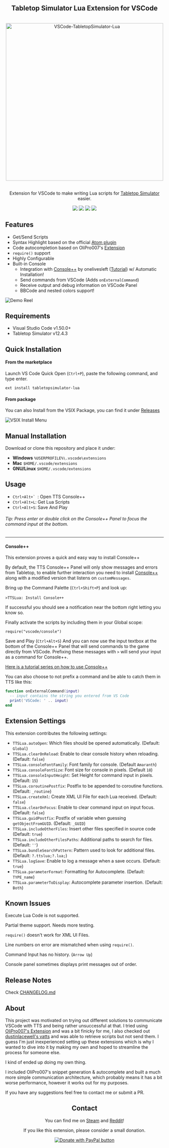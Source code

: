<div align="center">
<h2>Tabletop Simulator Lua Extension for VSCode</h2>
<br>
<img width="500" src="https://raw.githubusercontent.com/rolandostar/tabletopsimulator-lua-vscode/master/assets/docs/banner.png" alt="VSCode-TabletopSimulator-Lua">
<br>
<br>
</div>

<p align="center" color="#6a737d">
Extension for VSCode to make writing Lua scripts for  <a href="https://store.steampowered.com/app/286160/Tabletop_Simulator/">Tabletop Simulator</a> easier.
</p>

<div align="center">
<img src="https://badgen.net/badge/build/should be ok/green"/>
<img src="https://badgen.net/badge/uses/TS/blue"/>
<img src="https://badgen.net/badge/designed in/MS Paint/grey"/>
<img src="https://badgen.net/badge/made%20with/%E2%9D%A4/red"/>
</div>

## Features

- Get/Send Scripts
- Syntax Highlight based on the official [Atom plugin](https://github.com/Berserk-Games/atom-tabletopsimulator-lua)
- Code autocompletion based on OliPro007's [Extension](https://github.com/OliPro007/vscode-tabletopsimulator-lua)
- `require()` support
- Highly Configurable
- Built-in Console
  - Integration with [Console++](https://github.com/onelivesleft/Console) by onelivesleft ([Tutorial](http://blog.onelivesleft.com/2017/09/debugging-your-tts-mods-with-console.html)) w/ Automatic Installation!
  - Send commands from VSCode (Adds `onExternalCommand`)
  - Receive output and debug information on VSCode Panel
  - BBCode and nested colors support!

![Demo Reel](https://raw.githubusercontent.com/rolandostar/tabletopsimulator-lua-vscode/master/assets/docs/demo.gif)

## Requirements

- Visual Studio Code v1.50.0+
- Tabletop Simulator v12.4.3

## Quick Installation

#### From the marketplace

Launch VS Code Quick Open (`Ctrl+P`), paste the following command, and type enter.

`ext install tabletopsimulator-lua`

#### From package

You can also Install from the VSIX Package, you can find it under [Releases](https://github.com/rolandostar/tabletopsimulator-lua-vscode/releases/latest)

![VSIX Install Menu](https://raw.githubusercontent.com/rolandostar/tabletopsimulator-lua-vscode/master/assets/docs/vsix.png)

## Manual Installation

Download or clone this repository and place it under:

- **Windows** `%USERPROFILE%\.vscode\extensions`
- **Mac** `$HOME/.vscode/extensions`
- **GNU/Linux** `$HOME/.vscode/extensions`

## Usage

- ``Ctrl+Alt+` ``: Open TTS Console++
- `Ctrl+Alt+L`: Get Lua Scripts
- `Ctrl+Alt+S`: Save And Play

###### Tip: Press enter or double click on the Console++ Panel to focus the command input at the bottom.

--------

#### Console++

This extension proves a quick and easy way to install Console++

By default, the TTS Console++ Panel will only show messages and errors from Tabletop, to enable further interaction you need to install  [Console++](https://github.com/onelivesleft/Console) along with a modified version that listens on `customMessages`.

Bring up the Command Palette (`Ctrl+Shift+P`) and look up:

​`>TTSLua: Install Console++`

If successful you should see a notification near the bottom right letting you know so.

Finally activate the scripts by including them in your Global scope:

`require("vscode/console")`

Save and Play (`Ctrl+Alt+S`) And you can now use the input textbox at the bottom of the Console++ Panel that will send commands to the game directly from VSCode. Prefixing these messages with `>` will send your input as a command for Console++.

[Here is a tutorial series on how to use Console++](http://blog.onelivesleft.com/2017/09/debugging-your-tts-mods-with-console.html)

You can also choose to not prefix a command and be able to catch them in TTS like this:

```lua
function onExternalCommand(input)
  -- input contains the string you entered from VS Code
  print('VSCode: ' .. input)
end
```

## Extension Settings

This extension contributes the following settings:

- `TTSLua.autoOpen`: Which files should be opened automatically. (Default: `Global`)
- `TTSLua.clearOnReload`: Enable to clear console history when reloading. (Default: `false`)
- `TTSLua.consoleFontFamily`: Font family for console. (Default `Amaranth`)
- `TTSLua.consoleFontSize`: Font size for console in pixels. (Default `18`)
- `TTSLua.consoleInputHeight`: Set Height for command input in pixels. (Default: `15`)
- `TTSLua.coroutinePostfix`: Postfix to be appended to coroutine functions. (Default: `_routine`)
- `TTSLua.createXml`: Create XML UI File for each Lua received. (Default: `false`)
- `TTSLua.clearOnFocus`: Enable to clear command input on input focus. (Default: `false`)
- `TTSLua.guidPostfix`: Postfix of variable when guessing `getObjectFromGUID`. (Default: `_GUID`)
- `TTSLua.includeOtherFiles`: Insert other files specified in source code (Default: `true`)
- `TTSLua.includeOtherFilesPaths`: Additional paths to search for files. (Default: `''`)
- `TTSLua.bundleSearchPattern`: Pattern used to look for additional files. (Default: `?.ttslua;?.lua;`)
- `TTSLua.logSave`: Enable to log a message when a save occurs. (Default: `true`)
- `TTSLua.parameterFormat`: Formatting  for Autocomplete. (Default: `TYPE_name`)
- `TTSLua.parameterToDisplay`: Autocomplete parameter insertion. (Default: `Both`)

## Known Issues

Execute Lua Code is not supported.

Partial theme support. Needs more testing.

`require()` doesn't work for XML UI Files.

Line numbers on error are mismatched when using `require()`.

Command Input has no history. (`Arrow Up`)

Console panel sometimes displays print messages out of order.

## Release Notes

Check [CHANGELOG.md](https://github.com/rolandostar/tabletopsimulator-lua-vscode/blob/master/CHANGELOG.md)

## About

This project was motivated on trying out different solutions to communicate VSCode with TTS and being rather unsuccessful at that. I tried using [OliPro007's Extension](https://github.com/OliPro007/tabletopsimulator-lua-vscode) and was a bit finicky for me, I also checked out [dustinlacewell's vatts](https://github.com/dustinlacewell/vatts) and was able to retrieve scripts but not send them. I guess I'm just inexperienced setting up these extensions which is why I wanted to dive into it by making my own and hoped to streamline the process for someone else.

I kind of ended up doing my own thing.

I included OliPro007's snippet generation & autocomplete and built a much more simple communication architecture, which probably means it has a bit worse performance, however it works out for my purposes.

If you have any suggestions feel free to contact me or submit a PR.

<div align="center">
<h2>Contact</h2>
<p>You can find me on <a href="http://steamcommunity.com/id/rolandostar/">Steam</a> and <a href="https://www.reddit.com/user/rolandostar">Reddit</a>!</p>
<p>If you like this extension, please consider a small donation.</p>
<a href="https://www.paypal.com/cgi-bin/webscr?cmd=_s-xclick&hosted_button_id=7PK5YQ9HR3Z52"><img src="https://www.paypalobjects.com/en_US/i/btn/btn_donateCC_LG.gif" border="0" name="submit" title="PayPal - The safer, easier way to pay online!" alt="Donate with PayPal button"/></a>
</div>
